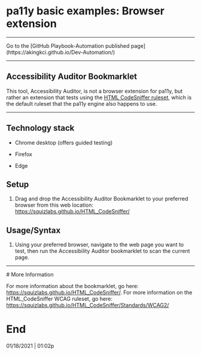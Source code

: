 # pa11y basic examples: Browser extension

<hr>
Go to the [GitHub Playbook-Automation published page](https://akingkci.github.io/Dev-Automation/)

<hr>

## Accessibility Auditor Bookmarklet

This  tool, Accessibility Auditor, is not a browser extension for pa11y, but rather an extension that tests using the [HTML CodeSniffer ruleset](https://squizlabs.github.io/HTML_CodeSniffer/Standards/WCAG2/), which is the default ruleset that the pa11y engine also happens to use.

<hr>

## Technology stack

- Chrome desktop (offers guided testing)

- Firefox

- Edge

  

## Setup

1. Drag and drop the Accessibility Auditor Bookmarklet to your preferred browser from this web location: https://squizlabs.github.io/HTML_CodeSniffer/

   

## Usage/Syntax

1. Using your preferred browser, navigate to the web page you want to test, then run the Accessibility Auditor bookmarklet to scan the current page.

<hr>
# More Information

For more information about the bookmarklet, go here: https://squizlabs.github.io/HTML_CodeSniffer/. For more information on the HTML_CodeSniffer WCAG ruleset, go here: https://squizlabs.github.io/HTML_CodeSniffer/Standards/WCAG2/

# End

01/18/2021 | 01:02p